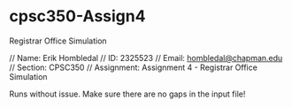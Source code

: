 # cpsc350-Assign4
Registrar Office Simulation

// Name: Erik Hombledal
// ID: 2325523
// Email: hombledal@chapman.edu
// Section: CPSC350
// Assignment: Assignment 4 - Registrar Office Simulation

Runs without issue. Make sure there are no gaps in the input file!
